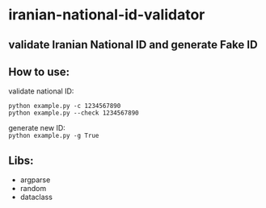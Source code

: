 # iranian-national-id-validator
validate Iranian National ID and generate Fake ID
---

How to use:
---
validate national ID:

```python example.py -c 1234567890``` \
```python example.py --check 1234567890```

generate new ID:\
```python example.py -g True```

Libs:
---
* argparse
* random
* dataclass